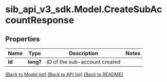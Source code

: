 # sib_api_v3_sdk.Model.CreateSubAccountResponse
## Properties

Name | Type | Description | Notes
------------ | ------------- | ------------- | -------------
**Id** | **long?** | ID of the sub-account created | 

[[Back to Model list]](../README.md#documentation-for-models) [[Back to API list]](../README.md#documentation-for-api-endpoints) [[Back to README]](../README.md)

